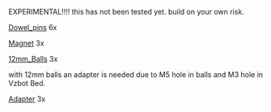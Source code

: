 EXPERIMENTAL!!!!
this has not been tested yet. build on your own risk.

[Dowel_pins](https://www.ratrig.com/dowel-pin-3-0mm-x-35-0mm.html) 6x

[Magnet](https://www.ratrig.com/magnet-20-x-10-x-5mm-two-hole-m3-countersink-screws.html) 3x

[12mm_Balls](https://www.ratrig.com/steel-ball-12mm-threaded-m5.html) 3x

with 12mm balls an adapter is needed due to M5 hole in balls and M3 hole in Vzbot Bed.

[Adapter](https://tameson.nl/fittingen/draadfitting/verloopnippel/verloopring/messing/fl2s-fm-b-m3-m5-m3-x-m5-f-m-messing-verloopring-16-bar.html?) 3x
